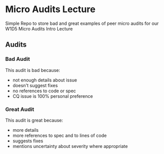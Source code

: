 # Micro Audits Lecture

Simple Repo to store bad and great examples of peer micro audits for our W1D5 Micro Audits Intro Lecture

## Audits

### Bad Audit

This audit is bad because:

- not enough details about issue
- doesn't suggest fixes
- no references to code or spec
- CQ issue is 100% personal preference

### Great Audit

This audit is great because:

- more details
- more references to spec and to lines of code
- suggests fixes
- mentions uncertainty about severity where appropriate
